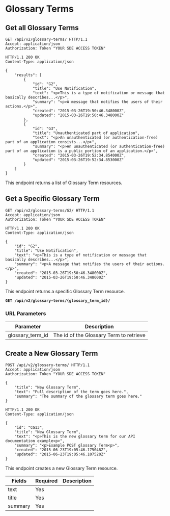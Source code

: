 # Glossary Terms

## Get all Glossary Terms

```http
GET /api/v2/glossary-terms/ HTTP/1.1
Accept: application/json
Authorization: Token "YOUR SDE ACCESS TOKEN"
```

```http
HTTP/1.1 200 OK
Content-Type: application/json

{
    "results": [
        {
            "id": "G2",
            "title": "Use Notification",
            "text": "<p>This is a type of notification or message that basically describes...</p>",
            "summary": "<p>A message that notifies the users of their actions.</p>",
            "created": "2015-03-26T19:50:46.348000Z",
            "updated": "2015-03-26T19:50:46.348000Z"
        },
        {
            "id": "G3",
            "title": "Unauthenticated part of application",
            "text": "<p>An unauthenticated (or authentication-free) part of an application consists...</p>",
            "summary": "<p>An unauthenticated (or authentication-free) part of an application is a public portion of an application.</p>",
            "created": "2015-03-26T19:52:34.854000Z",
            "updated": "2015-03-26T19:52:34.853000Z"
        }
    ]
}
```

This endpoint returns a list of Glossary Term resources.









## Get a Specific Glossary Term

```http
GET /api/v2/glossary-terms/G2/ HTTP/1.1
Accept: application/json
Authorization: Token "YOUR SDE ACCESS TOKEN"
```

```http
HTTP/1.1 200 OK
Content-Type: application/json

{
    "id": "G2",
    "title": "Use Notification",
    "text": "<p>This is a type of notification or message that basically describes...</p>",
    "summary": "<p>A message that notifies the users of their actions.</p>",
    "created": "2015-03-26T19:50:46.348000Z",
    "updated": "2015-03-26T19:50:46.348000Z"
}
```

This endpoint returns a specific Glossary Term resource.

**`GET /api/v2/glossary-terms/{glossary_term_id}/`**

### URL Parameters

Parameter        | Description
---------------- | ---------------
glossary_term_id | The id of the Glossary Term to retrieve










## Create a New Glossary Term

```http
POST /api/v2/glossary-terms/ HTTP/1.1
Accept: application/json
Authorization: Token "YOUR SDE ACCESS TOKEN"

{
    "title": "New Glossary Term",
    "text": "Full description of the term goes here.",
    "summary": "The summary of the glossary term goes here."
}

```

```http
HTTP/1.1 200 OK
Content-Type: application/json

{
    "id": "CG13",
    "title": "New Glossary Term",
    "text": "<p>This is the new glossary term for our API documentation example<p>",
    "summary": "<p>Example POST glossary Term<p>",
    "created": "2015-06-23T19:05:46.175048Z",
    "updated": "2015-06-23T19:05:46.107520Z"
}
```

This endpoint creates a new Glossary Term resource.

Fields  | Required | Description
--------|----------|-------------
text    | Yes      |
title   | Yes      |
summary | Yes      |
